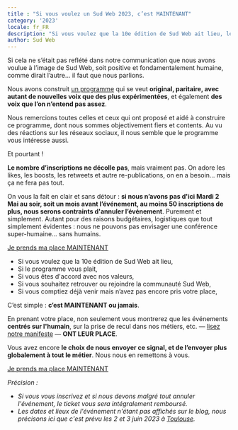 ```yaml
---
title : "Si vous voulez un Sud Web 2023, c’est MAINTENANT"
category: '2023'
locale: fr_FR
description: "Si vous voulez que la 10e édition de Sud Web ait lieu, les inscriptions c’est MAINTENANT ou jamais."
author: Sud Web
---
```

Si cela ne s’était pas reflété dans notre communication que nous avons voulue à l’image de Sud Web, soit positive et fondamentalement humaine, comme dirait l’autre… il faut que nous parlions.

Nous avons construit [un programme](https://sudweb.fr/2023/) qui se veut **original, paritaire, avec autant de nouvelles voix que des plus expérimentées**, et également **des voix que l’on n’entend pas assez**. 

Nous remercions toutes celles et ceux qui ont proposé et aidé à construire ce programme, dont nous sommes objectivement fiers et contents. Au vu des réactions sur les réseaux sociaux, il nous semble que le programme vous intéresse aussi.

Et pourtant !

**Le nombre d’inscriptions ne décolle pas**, mais vraiment pas. On adore les likes, les boosts, les retweets et autre re-publications, on en a besoin… mais ça ne fera pas tout.

On vous la fait en clair et sans détour : **si nous n’avons pas d'ici Mardi 2 Mai au soir, soit un mois avant l’événement, au moins 50 inscriptions de plus, nous serons contraints d'annuler l’événement**. Purement et simplement. Autant pour des raisons budgétaires, logistiques que tout simplement évidentes : nous ne pouvons pas envisager une conférence super-humaine… sans humains.

<p class="text-center"> <a class="button" data-text="Je prends ma place MAINTENANT" href="https://sudweb.fr/2023/billetterie/"> <span class="button-inner">Je prends ma place MAINTENANT</span> </a> </p>

* Si vous voulez que la 10e édition de Sud Web ait lieu,
* Si le programme vous plait,
* Si vous êtes d'accord avec nos valeurs,
* Si vous souhaitez retrouver ou rejoindre la communauté Sud Web,
* Si vous comptiez déjà venir mais n’avez pas encore pris votre place,

C’est simple : **c’est MAINTENANT ou jamais**.

En prenant votre place, non seulement vous montrerez que les événements **centrés sur l'humain**, sur la prise de recul dans nos métiers, etc. — [lisez notre manifeste](https://sudweb.fr/2023/manifeste/) — **ONT LEUR PLACE**.

Vous avez encore **le choix de nous envoyer ce signal, et de l’envoyer plus globalement à tout le métier**. Nous nous en remettons à vous.

<p class="text-center"> <a class="button" data-text="Je prends ma place MAINTENANT" href="https://sudweb.fr/2023/billetterie/"> <span class="button-inner">Je prends ma place MAINTENANT</span> </a> </p>

*Précision :* 
* *Si vous vous inscrivez et si nous devons malgré tout annuler l'événement, le ticket vous sera intégralement remboursé.*
* *Les dates et lieux de l'événement n'étant pas affichés sur le blog, nous précisons ici que c'est prévu les 2 et 3 juin 2023 à [Toulouse](https://sudweb.fr/2023/les-lieux/).*
